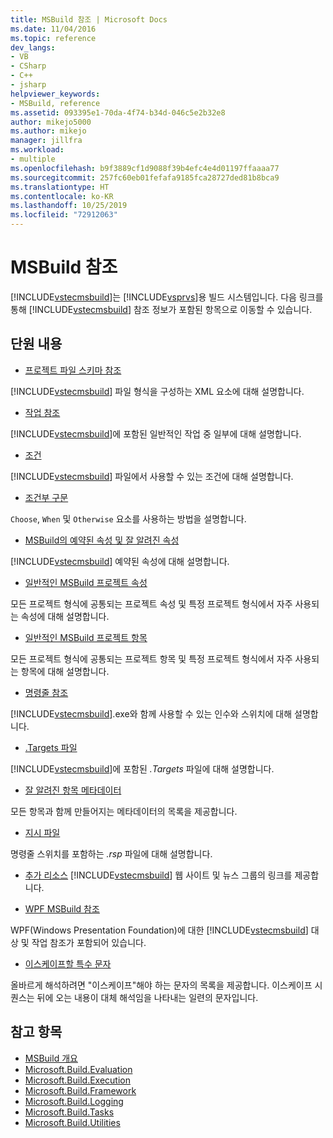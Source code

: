 ```yaml
---
title: MSBuild 참조 | Microsoft Docs
ms.date: 11/04/2016
ms.topic: reference
dev_langs:
- VB
- CSharp
- C++
- jsharp
helpviewer_keywords:
- MSBuild, reference
ms.assetid: 093395e1-70da-4f74-b34d-046c5e2b32e8
author: mikejo5000
ms.author: mikejo
manager: jillfra
ms.workload:
- multiple
ms.openlocfilehash: b9f3889cf1d9088f39b4efc4e4d01197ffaaaa77
ms.sourcegitcommit: 257fc60eb01fefafa9185fca28727ded81b8bca9
ms.translationtype: HT
ms.contentlocale: ko-KR
ms.lasthandoff: 10/25/2019
ms.locfileid: "72912063"
---
```

# <a name="msbuild-reference"></a>MSBuild 참조
[!INCLUDE[vstecmsbuild](../extensibility/internals/includes/vstecmsbuild_md.md)]는 [!INCLUDE[vsprvs](../code-quality/includes/vsprvs_md.md)]용 빌드 시스템입니다. 다음 링크를 통해 [!INCLUDE[vstecmsbuild](../extensibility/internals/includes/vstecmsbuild_md.md)] 참조 정보가 포함된 항목으로 이동할 수 있습니다.

## <a name="in-this-section"></a>단원 내용
- [프로젝트 파일 스키마 참조](../msbuild/msbuild-project-file-schema-reference.md)

 [!INCLUDE[vstecmsbuild](../extensibility/internals/includes/vstecmsbuild_md.md)] 파일 형식을 구성하는 XML 요소에 대해 설명합니다.

- [작업 참조](../msbuild/msbuild-task-reference.md)

 [!INCLUDE[vstecmsbuild](../extensibility/internals/includes/vstecmsbuild_md.md)]에 포함된 일반적인 작업 중 일부에 대해 설명합니다.

- [조건](../msbuild/msbuild-conditions.md)

 [!INCLUDE[vstecmsbuild](../extensibility/internals/includes/vstecmsbuild_md.md)] 파일에서 사용할 수 있는 조건에 대해 설명합니다.

- [조건부 구문](../msbuild/msbuild-conditional-constructs.md)

 `Choose`, `When` 및 `Otherwise` 요소를 사용하는 방법을 설명합니다.

- [MSBuild의 예약된 속성 및 잘 알려진 속성](../msbuild/msbuild-reserved-and-well-known-properties.md)

 [!INCLUDE[vstecmsbuild](../extensibility/internals/includes/vstecmsbuild_md.md)] 예약된 속성에 대해 설명합니다.

- [일반적인 MSBuild 프로젝트 속성](../msbuild/common-msbuild-project-properties.md)

 모든 프로젝트 형식에 공통되는 프로젝트 속성 및 특정 프로젝트 형식에서 자주 사용되는 속성에 대해 설명합니다.

- [일반적인 MSBuild 프로젝트 항목](../msbuild/common-msbuild-project-items.md)

 모든 프로젝트 형식에 공통되는 프로젝트 항목 및 특정 프로젝트 형식에서 자주 사용되는 항목에 대해 설명합니다.

- [명령줄 참조](../msbuild/msbuild-command-line-reference.md)

 [!INCLUDE[vstecmsbuild](../extensibility/internals/includes/vstecmsbuild_md.md)].exe와 함께 사용할 수 있는 인수와 스위치에 대해 설명합니다.

- [.Targets 파일](../msbuild/msbuild-dot-targets-files.md)

 [!INCLUDE[vstecmsbuild](../extensibility/internals/includes/vstecmsbuild_md.md)]에 포함된 *.Targets* 파일에 대해 설명합니다.

- [잘 알려진 항목 메타데이터](../msbuild/msbuild-well-known-item-metadata.md)

 모든 항목과 함께 만들어지는 메타데이터의 목록을 제공합니다.

- [지시 파일](../msbuild/msbuild-response-files.md)

 명령줄 스위치를 포함하는 *.rsp* 파일에 대해 설명합니다.

- [추가 리소스](https://social.msdn.microsoft.com/forums/vstudio/home?forum=msbuild) [!INCLUDE[vstecmsbuild](../extensibility/internals/includes/vstecmsbuild_md.md)] 웹 사이트 및 뉴스 그룹의 링크를 제공합니다.

- [WPF MSBuild 참조](../msbuild/wpf-msbuild-reference.md)

 WPF(Windows Presentation Foundation)에 대한 [!INCLUDE[vstecmsbuild](../extensibility/internals/includes/vstecmsbuild_md.md)] 대상 및 작업 참조가 포함되어 있습니다.

- [이스케이프할 특수 문자](../msbuild/special-characters-to-escape.md)

 올바르게 해석하려면 "이스케이프"해야 하는 문자의 목록을 제공합니다. 이스케이프 시퀀스는 뒤에 오는 내용이 대체 해석임을 나타내는 일련의 문자입니다.

## <a name="see-also"></a>참고 항목

- [MSBuild 개요](../msbuild/msbuild.md)
- [Microsoft.Build.Evaluation](/dotnet/api/microsoft.build.evaluation)
- [Microsoft.Build.Execution](/dotnet/api/microsoft.build.execution)
- [Microsoft.Build.Framework](/dotnet/api/microsoft.build.framework)
- [Microsoft.Build.Logging](/dotnet/api/microsoft.build.logging)
- [Microsoft.Build.Tasks](/dotnet/api/microsoft.build.tasks)
- [Microsoft.Build.Utilities](/dotnet/api/microsoft.build.utilities)

